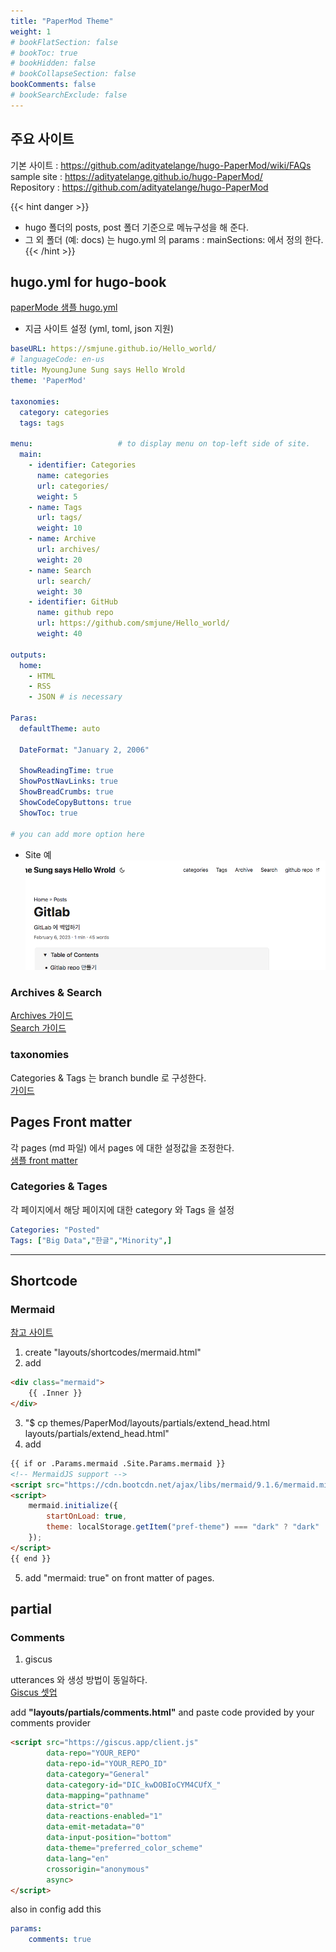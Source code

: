 ```yaml
---
title: "PaperMod Theme"
weight: 1
# bookFlatSection: false
# bookToc: true
# bookHidden: false
# bookCollapseSection: false
bookComments: false
# bookSearchExclude: false
---
```


## 주요 사이트 
기본 사이트 : <https://github.com/adityatelange/hugo-PaperMod/wiki/FAQs>  
sample site : <https://adityatelange.github.io/hugo-PaperMod/>  
Repository : <https://github.com/adityatelange/hugo-PaperMod>  

{{< hint danger >}}
* hugo 폴더의 posts, post 폴더 기준으로 메뉴구성을 해 준다. 
* 그 외 폴더 (예: docs) 는 hugo.yml 의 params : mainSections: 에서 정의 한다.
{{< /hint >}}

## hugo.yml for hugo-book
[paperMode 샘플 hugo.yml](https://github.com/adityatelange/hugo-PaperMod/wiki/Installation#sample-configyml)

* 지금 사이트 설정 (yml, toml, json 지원)

```yaml
baseURL: https://smjune.github.io/Hello_world/
# languageCode: en-us
title: MyoungJune Sung says Hello Wrold
theme: 'PaperMod'

taxonomies:
  category: categories
  tags: tags
  
menu:                   # to display menu on top-left side of site.
  main:
    - identifier: Categories
      name: categories
      url: categories/
      weight: 5
    - name: Tags
      url: tags/
      weight: 10
    - name: Archive
      url: archives/
      weight: 20
    - name: Search
      url: search/
      weight: 30
    - identifier: GitHub
      name: github repo
      url: https://github.com/smjune/Hello_world/
      weight: 40
      
outputs:
  home:
    - HTML
    - RSS
    - JSON # is necessary

Paras:
  defaultTheme: auto 
  
  DateFormat: "January 2, 2006"
  
  ShowReadingTime: true
  ShowPostNavLinks: true
  ShowBreadCrumbs: true
  ShowCodeCopyButtons: true
  ShowToc: true

# you can add more option here   
```
* Site 예  
![PaperMode](PaperMod.png)

### Archives & Search  
[Archives 가이드](https://github.com/adityatelange/hugo-PaperMod/wiki/Features#archives-layout)  
[Search 가이드](https://github.com/adityatelange/hugo-PaperMod/wiki/Features#search-page)   

### taxonomies  
Categories & Tags 는 branch bundle 로 구성한다.   
[가이드](https://gohugo.io/content-management/taxonomies/#default-taxonomies)
## Pages Front matter
각 pages (md 파일) 에서 pages 에 대한 설정값을 조정한다.  
[샘플 front matter](https://github.com/adityatelange/hugo-PaperMod/wiki/Installation#sample-pagemd)

### Categories & Tages
각 페이지에서 해당 페이지에 대한 category 와 Tags 을 설정  

```yaml
Categories: "Posted"
Tags: ["Big Data","한글","Minority",]
``` 
---

## Shortcode

### Mermaid
[참고 사이트](https://github.com/adityatelange/hugo-PaperMod/discussions/853)
1. create "layouts/shortcodes/mermaid.html"
2. add 
```html 
<div class="mermaid">
    {{ .Inner }}
</div>
```
3. "$ cp themes/PaperMod/layouts/partials/extend_head.html layouts/partials/extend_head.html"
4. add
```html
{{ if or .Params.mermaid .Site.Params.mermaid }}
<!-- MermaidJS support -->
<script src="https://cdn.bootcdn.net/ajax/libs/mermaid/9.1.6/mermaid.min.js"></script>
<script>
    mermaid.initialize({
        startOnLoad: true,
        theme: localStorage.getItem("pref-theme") === "dark" ? "dark" : "forest" 
    });
</script>
{{ end }}
```
5. add "mermaid: true" on front matter of pages.

## partial

### Comments

1. giscus 

utterances 와 생성 방법이 동일하다.  
[Giscus 셋업](https://giscus.app/)  

add **"layouts/partials/comments.html"** and paste code provided by your comments provider    
```html
<script src="https://giscus.app/client.js"
        data-repo="YOUR_REPO"
        data-repo-id="YOUR_REPO_ID"
        data-category="General"
        data-category-id="DIC_kwDOBIoCYM4CUfX_"
        data-mapping="pathname"
        data-strict="0"
        data-reactions-enabled="1"
        data-emit-metadata="0"
        data-input-position="bottom"
        data-theme="preferred_color_scheme"
        data-lang="en"
        crossorigin="anonymous"
        async>
</script>
``` 
also in config add this  
```yaml
params:
    comments: true
```


